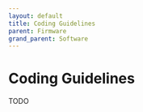 ```yaml
---
layout: default
title: Coding Guidelines
parent: Firmware
grand_parent: Software
---
```


# Coding Guidelines

TODO
